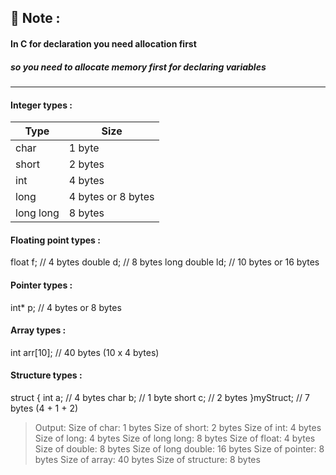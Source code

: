## 🔖 Note :

#### In C for declaration you need allocation first

##### so you need to allocate memory first for declaring variables

---

#### Integer types :

| Type      | Size               |
| --------- | ------------------ |
| char      | 1 byte             |
| short     | 2 bytes            |
| int       | 4 bytes            |
| long      | 4 bytes or 8 bytes |
| long long | 8 bytes            |

#### Floating point types :

float f; // 4 bytes
double d; // 8 bytes
long double ld; // 10 bytes or 16 bytes

#### Pointer types :

int\* p; // 4 bytes or 8 bytes

#### Array types :

int arr[10]; // 40 bytes (10 x 4 bytes)

#### Structure types :

struct {
int a; // 4 bytes
char b; // 1 byte
short c; // 2 bytes
}myStruct; // 7 bytes (4 + 1 + 2)

> Output:
> Size of char: 1 bytes
> Size of short: 2 bytes
> Size of int: 4 bytes
> Size of long: 4 bytes
> Size of long long: 8 bytes
> Size of float: 4 bytes
> Size of double: 8 bytes
> Size of long double: 16 bytes
> Size of pointer: 8 bytes
> Size of array: 40 bytes
> Size of structure: 8 bytes
